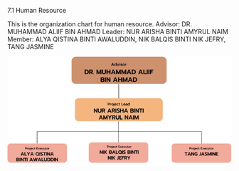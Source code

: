 7.1 Human Resource

This is the organization chart for human resource.
Advisor: DR. MUHAMMAD ALIIF BIN AHMAD
Leader: NUR ARISHA BINTI AMYRUL NAIM
Member: ALYA QISTINA BINTI AWALUDDIN, NIK BALQIS BINTI NIK JEFRY, TANG JASMINE

<img src = "PHASE-1-PROJECT/7.0 PROJECT PLANNING/7.1 HUMAN RESOURE/SAD Project Organization Chart.png" >
